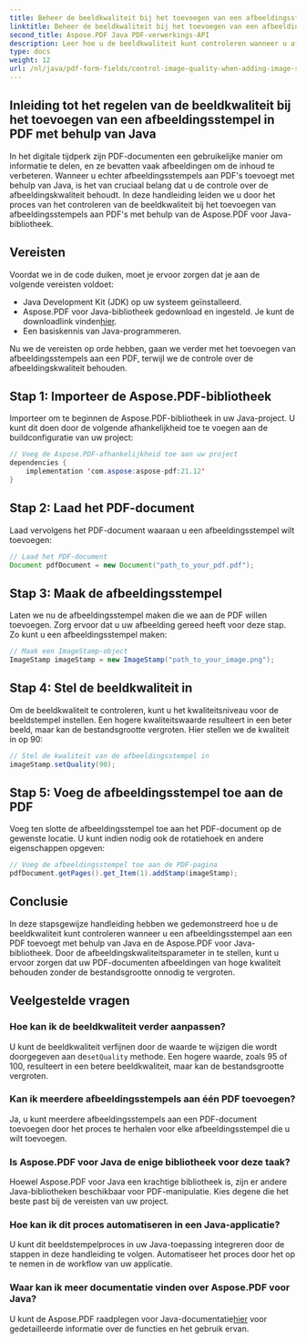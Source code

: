 ```yaml
---
title: Beheer de beeldkwaliteit bij het toevoegen van een afbeeldingsstempel in PDF met behulp van Java
linktitle: Beheer de beeldkwaliteit bij het toevoegen van een afbeeldingsstempel in PDF met behulp van Java
second_title: Aspose.PDF Java PDF-verwerkings-API
description: Leer hoe u de beeldkwaliteit kunt controleren wanneer u afbeeldingsstempels aan PDF's toevoegt met behulp van Java met stapsgewijze instructies.
type: docs
weight: 12
url: /nl/java/pdf-form-fields/control-image-quality-when-adding-image-stamp-in-pdf-using-java/
---
```


## Inleiding tot het regelen van de beeldkwaliteit bij het toevoegen van een afbeeldingsstempel in PDF met behulp van Java

In het digitale tijdperk zijn PDF-documenten een gebruikelijke manier om informatie te delen, en ze bevatten vaak afbeeldingen om de inhoud te verbeteren. Wanneer u echter afbeeldingsstempels aan PDF's toevoegt met behulp van Java, is het van cruciaal belang dat u de controle over de afbeeldingskwaliteit behoudt. In deze handleiding leiden we u door het proces van het controleren van de beeldkwaliteit bij het toevoegen van afbeeldingsstempels aan PDF's met behulp van de Aspose.PDF voor Java-bibliotheek.

## Vereisten

Voordat we in de code duiken, moet je ervoor zorgen dat je aan de volgende vereisten voldoet:

- Java Development Kit (JDK) op uw systeem geïnstalleerd.
-  Aspose.PDF voor Java-bibliotheek gedownload en ingesteld. Je kunt de downloadlink vinden[hier](https://releases.aspose.com/pdf/java/).
- Een basiskennis van Java-programmeren.

Nu we de vereisten op orde hebben, gaan we verder met het toevoegen van afbeeldingsstempels aan een PDF, terwijl we de controle over de afbeeldingskwaliteit behouden.

## Stap 1: Importeer de Aspose.PDF-bibliotheek

Importeer om te beginnen de Aspose.PDF-bibliotheek in uw Java-project. U kunt dit doen door de volgende afhankelijkheid toe te voegen aan de buildconfiguratie van uw project:

```java
// Voeg de Aspose.PDF-afhankelijkheid toe aan uw project
dependencies {
    implementation 'com.aspose:aspose-pdf:21.12'
}
```

## Stap 2: Laad het PDF-document

Laad vervolgens het PDF-document waaraan u een afbeeldingsstempel wilt toevoegen:

```java
// Laad het PDF-document
Document pdfDocument = new Document("path_to_your_pdf.pdf");
```

## Stap 3: Maak de afbeeldingsstempel

Laten we nu de afbeeldingsstempel maken die we aan de PDF willen toevoegen. Zorg ervoor dat u uw afbeelding gereed heeft voor deze stap. Zo kunt u een afbeeldingsstempel maken:

```java
// Maak een ImageStamp-object
ImageStamp imageStamp = new ImageStamp("path_to_your_image.png");
```

## Stap 4: Stel de beeldkwaliteit in

Om de beeldkwaliteit te controleren, kunt u het kwaliteitsniveau voor de beeldstempel instellen. Een hogere kwaliteitswaarde resulteert in een beter beeld, maar kan de bestandsgrootte vergroten. Hier stellen we de kwaliteit in op 90:

```java
// Stel de kwaliteit van de afbeeldingsstempel in
imageStamp.setQuality(90);
```

## Stap 5: Voeg de afbeeldingsstempel toe aan de PDF

Voeg ten slotte de afbeeldingsstempel toe aan het PDF-document op de gewenste locatie. U kunt indien nodig ook de rotatiehoek en andere eigenschappen opgeven:

```java
// Voeg de afbeeldingsstempel toe aan de PDF-pagina
pdfDocument.getPages().get_Item(1).addStamp(imageStamp);
```

## Conclusie

In deze stapsgewijze handleiding hebben we gedemonstreerd hoe u de beeldkwaliteit kunt controleren wanneer u een afbeeldingsstempel aan een PDF toevoegt met behulp van Java en de Aspose.PDF voor Java-bibliotheek. Door de afbeeldingskwaliteitsparameter in te stellen, kunt u ervoor zorgen dat uw PDF-documenten afbeeldingen van hoge kwaliteit behouden zonder de bestandsgrootte onnodig te vergroten.

## Veelgestelde vragen

### Hoe kan ik de beeldkwaliteit verder aanpassen?

 U kunt de beeldkwaliteit verfijnen door de waarde te wijzigen die wordt doorgegeven aan de`setQuality` methode. Een hogere waarde, zoals 95 of 100, resulteert in een betere beeldkwaliteit, maar kan de bestandsgrootte vergroten.

### Kan ik meerdere afbeeldingsstempels aan één PDF toevoegen?

Ja, u kunt meerdere afbeeldingsstempels aan een PDF-document toevoegen door het proces te herhalen voor elke afbeeldingsstempel die u wilt toevoegen.

### Is Aspose.PDF voor Java de enige bibliotheek voor deze taak?

Hoewel Aspose.PDF voor Java een krachtige bibliotheek is, zijn er andere Java-bibliotheken beschikbaar voor PDF-manipulatie. Kies degene die het beste past bij de vereisten van uw project.

### Hoe kan ik dit proces automatiseren in een Java-applicatie?

U kunt dit beeldstempelproces in uw Java-toepassing integreren door de stappen in deze handleiding te volgen. Automatiseer het proces door het op te nemen in de workflow van uw applicatie.

### Waar kan ik meer documentatie vinden over Aspose.PDF voor Java?

 U kunt de Aspose.PDF raadplegen voor Java-documentatie[hier](https://reference.aspose.com/pdf/java/) voor gedetailleerde informatie over de functies en het gebruik ervan.
